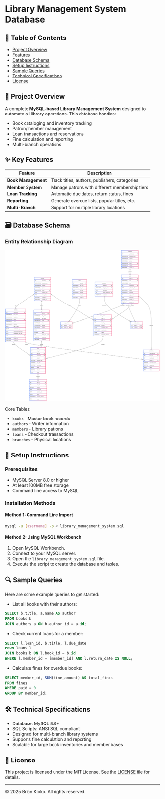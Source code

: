 # Library Management System Database

## 📌 Table of Contents
- [Project Overview](#-project-overview)
- [Features](#-features)
- [Database Schema](#-database-schema)
- [Setup Instructions](#-setup-instructions)
- [Sample Queries](#-sample-queries)
- [Technical Specifications](#-technical-specifications)
- [License](#-license)

## 🌟 Project Overview
A complete **MySQL-based Library Management System** designed to automate all library operations. This database handles:

- Book cataloging and inventory tracking
- Patron/member management
- Loan transactions and reservations
- Fine calculation and reporting
- Multi-branch operations

## ✨ Key Features
| Feature           | Description                                  |
|-------------------|----------------------------------------------|
| **Book Management**| Track titles, authors, publishers, categories |
| **Member System**  | Manage patrons with different membership tiers |
| **Loan Tracking**  | Automatic due dates, return status, fines    |
| **Reporting**      | Generate overdue lists, popular titles, etc. |
| **Multi-Branch**   | Support for multiple library locations        |

## 🗃 Database Schema

### Entity Relationship Diagram
![Entity Relationship Diagram](librarysql.png)

Core Tables:
- `books` - Master book records
- `authors` - Writer information
- `members` - Library patrons
- `loans` - Checkout transactions
- `branches` - Physical locations

## 🚀 Setup Instructions

### Prerequisites
- MySQL Server 8.0 or higher
- At least 100MB free storage
- Command line access to MySQL

### Installation Methods

#### Method 1: Command Line Import
```bash
mysql -u [username] -p < library_management_system.sql
```

#### Method 2: Using MySQL Workbench
1. Open MySQL Workbench.
2. Connect to your MySQL server.
3. Open the `library_management_system.sql` file.
4. Execute the script to create the database and tables.

## 🔍 Sample Queries

Here are some example queries to get started:

- List all books with their authors:
```sql
SELECT b.title, a.name AS author
FROM books b
JOIN authors a ON b.author_id = a.id;
```

- Check current loans for a member:
```sql
SELECT l.loan_id, b.title, l.due_date
FROM loans l
JOIN books b ON l.book_id = b.id
WHERE l.member_id = [member_id] AND l.return_date IS NULL;
```

- Calculate fines for overdue books:
```sql
SELECT member_id, SUM(fine_amount) AS total_fines
FROM fines
WHERE paid = 0
GROUP BY member_id;
```

## 🛠 Technical Specifications

- Database: MySQL 8.0+
- SQL Scripts: ANSI SQL compliant
- Designed for multi-branch library systems
- Supports fine calculation and reporting
- Scalable for large book inventories and member bases

## 📄 License

This project is licensed under the MIT License. See the [LICENSE](LICENSE) file for details.

---

© 2025 Brian Kioko. All rights reserved.
